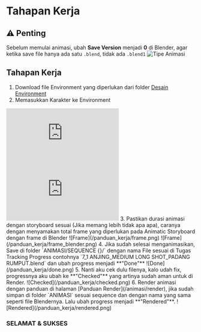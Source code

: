 # Tahapan Kerja

## ⚠️ Penting

Sebelum memulai animasi, ubah **Save Version** menjadi **0** di Blender, agar ketika save file hanya ada satu `.blend`, tidak ada `.blend1`
![Tipe Animasi](/panduan_kerja/versioning.png)

## Tahapan Kerja

1. Download file Environment yang diperlukan dari folder [Desain Environment](https://drive.google.com/open?id=1AN5F7C0Dao5bLgSc4XfQL_XShAw8_xMX&usp=drive_fs)
2. Memasukkan Karakter ke Environment
<iframe
  src="https://www.youtube.com/embed/yzR3JqcWPzw"
  title="YouTube video player"
  frameBorder="0"
  allow="accelerometer; autoplay; clipboard-write; encrypted-media; gyroscope; picture-in-picture"
  allowFullScreen
></iframe>
<iframe
  src="https://www.youtube.com/embed/i6FU5fzsyo8"
  title="YouTube video player"
  frameBorder="0"
  allow="accelerometer; autoplay; clipboard-write; encrypted-media; gyroscope; picture-in-picture"
  allowFullScreen
></iframe>
3. Pastikan durasi animasi dengan storyboard sesuai (Jika memang lebih tidak apa apa), caranya dengan menyamakan total frame yang diperlukan pada Animatic Storyboard dengan frame di Blender
   ![Frame](/panduan_kerja/frame.png) ![Frame](/panduan_kerja/frame_blender.png)
4. Jika sudah selesai menganimasikan, Save di folder `ANIMASI/SEQUENCE {}/` dengan nama File sesuai di Tugas Tracking Progress contohnya `7_1 ANJING_MEDIUM LONG SHOT_PADANG RUMPUT.blend` dan ubah progress menjadi **"Done"**
   ![Done](/panduan_kerja/done.png)
5. Nanti aku cek dulu filenya, kalo udah fix, progressnya aku ubah ke **"Checked"** yang artinya sudah aman untuk di Render.
   ![Checked](/panduan_kerja/checked.png)
6. Render animasi dengan panduan di halaman [Panduan Render](/animasi/render), jika sudah simpan di folder `ANIMASI` sesuai sequence dan dengan nama yang sama seperti file Blendernya. Lalu ubah progress menjadi **"Rendered"**.
   ![Rendered](/panduan_kerja/rendered.png)

### SELAMAT & SUKSES
